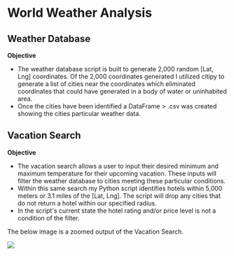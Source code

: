 # World Weather Analysis

## Weather Database

**Objective** 

* The weather database script is built to generate 2,000 random [Lat, Lng] coordinates.  Of the 2,000 coordinates generated I utilized citipy to generate a list of cities near the coordinates which eliminated coordinates that could have generated in a body of water or uninhabited area. 
* Once the cities have been identified a DataFrame > .csv was created showing the cities particular weather data.

## Vacation Search

**Objective**

* The vacation search allows a user to input their desired minimum and maximum temperature for their upcoming vacation.  These inputs will filter the weather database to cities meeting these particular conditions.
* Within this same search my Python script identifies hotels within 5,000 meters or 3.1 miles of the [Lat, Lng].  The script will drop any cities that do not return a hotel within our specified radius.
* In the script's current state the hotel rating and/or price level is not a condition of the filter.

The below image is a zoomed output of the Vacation Search.

![]('Vacation_Search/WeatherPy_vacation_map.png')
